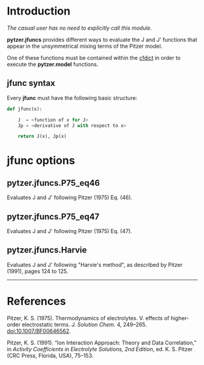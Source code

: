 # Introduction

*The casual user has no need to explicitly call this module.*

**pytzer.jfuncs** provides different ways to evaluate the J and J' functions that appear in the unsymmetrical mixing terms of the Pitzer model.

One of these functions must be contained within the [cfdict](../cfdicts) in order to execute the **pytzer.model** functions.

## jfunc syntax

Every **jfunc** must have the following basic structure:

```python
def jfunc(x):

    J  = <function of x for J>
    Jp = <derivative of J with respect to x>

    return J(x), Jp(x)
```

# jfunc options

## pytzer.jfuncs.P75_eq46

Evaluates J and J' following Pitzer (1975) Eq. (46).

## pytzer.jfuncs.P75_eq47

Evaluates J and J' following Pitzer (1975) Eq. (47).

## pytzer.jfuncs.Harvie

Evaluates J and J' following "Harvie's method", as described by Pitzer (1991), pages 124 to 125.

<hr />

# References

Pitzer, K. S. (1975). Thermodynamics of electrolytes. V. effects of higher-order electrostatic terms. *J. Solution Chem.* 4, 249–265. [doi:10.1007/BF00646562](https://doi.org/10.1007/BF00646562).

Pitzer, K. S. (1991). “Ion Interaction Approach: Theory and Data Correlation,” in *Activity Coefficients in Electrolyte Solutions, 2nd Edition*, ed. K. S. Pitzer (CRC Press, Florida, USA), 75–153.
